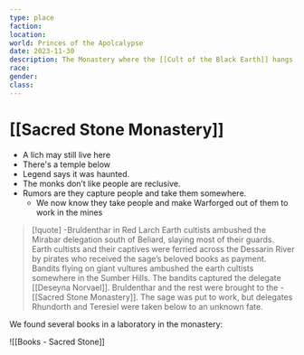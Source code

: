 ```yaml
---
type: place
faction: 
location: 
world: Princes of the Apolcalypse
date: 2023-11-30
description: The Monastery where the [[Cult of the Black Earth]] hangs out
race: 
gender: 
class:
---
```

# [[Sacred Stone Monastery]]

- A lich may still live here
- There's a temple below
- Legend says it was haunted.
- The monks don’t like people are reclusive.
- Rumors are they capture people and take them somewhere.
	- We now know they take people and make Warforged out of them to work in the mines


> [!quote] -Bruldenthar in Red Larch
> Earth cultists ambushed the Mirabar delegation south of Beliard, slaying most of their guards. Earth cultists and their captives were ferried across the Dessarin River by pirates who received the sage’s beloved books as payment. Bandits flying on giant vultures ambushed the earth cultists somewhere in the Sumber Hills. The bandits captured the delegate [[Deseyna Norvael]]. Bruldenthar and the rest were brought to the -[[Sacred Stone Monastery]]. The sage was put to work, but delegates Rhundorth and Teresiel were taken below to an unknown fate.



We found several books in a laboratory in the monastery:

![[Books - Sacred Stone]]